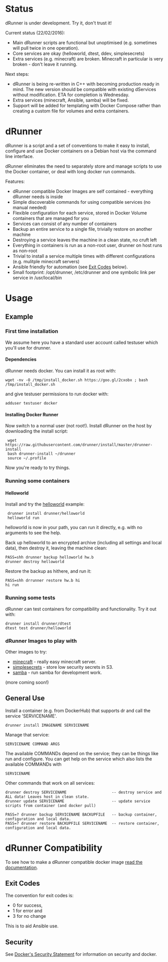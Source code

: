 # Status

dRunner is under development. Try it, don't trust it!

Current status (22/02/2016):
* Main dRunner scripts are functional but unoptimised (e.g. sometimes will pull twice in one operation).
* Core services are okay (helloworld, dtest, ddev, simplesecrets)
* Extra services (e.g. minecraft) are broken. Minecraft in particular is very broken - don't leave it running.

Next steps:
* dRunner is being re-written in C++ with becoming production ready in mind. The new version should be compatible with existing dServices without modification. ETA for completion is Wednesday.
* Extra services (minecraft, Ansible, samba) will be fixed.
* Support will be added for templating with Docker Compose rather than creating a custom file for volumes and extra containers.

# dRunner

dRunner is a script and a set of conventions to make it easy to install,
configure and use Docker containers on a Debian host via the command line interface.

dRunner eliminates the need to separately store and manage scripts to use the Docker container,
or deal with long docker run commands.

Features:
* dRunner compatible Docker Images are self contained - everything dRunner needs is inside
* Simple discoverable commands for using compatible services (no manual needed)
* Flexible configuration for each service, stored in Docker Volume containers that are managed for you
* Services can consist of any number of containers
* Backup an entire service to a single file, trivially restore on another machine
* Destroying a service leaves the machine in a clean state, no cruft left
* Everything in containers is run as a non-root user, drunner on host runs as non-root
* Trivial to install a service multiple times with different configurations (e.g. mulitple minecraft servers)
* Ansible friendly for automation (see [Exit Codes](https://github.com/j842/dr#exit-codes) below).
* Small footprint: /opt/drunner, /etc/drunner and one symbolic link per service in /usr/local/bin

# Usage

## Example

### First time installation

We assume here you have a standard user account called testuser which you'll use for drunner.

#### Dependencies

dRunner needs docker. You can install it as root with:
```
wget -nv -O /tmp/install_docker.sh https://goo.gl/2cxobx ; bash /tmp/install_docker.sh
```
and give testuser permissions to run docker with:
```
adduser testuser docker
```


#### Installing Docker Runner

Now switch to a normal user (not root!). Install dRunner on the host by downloading the install script:
```
 wget https://raw.githubusercontent.com/drunner/install/master/drunner-install
 bash drunner-install ~/drunner
 source ~/.profile
```
Now you're ready to try things.

### Running some containers

#### Helloworld

Install and try the [helloworld](https://github.com/j842/docker-dr-helloworld) example:
```
 drunner install drunner/helloworld
 helloworld run
```
helloworld is now in your path, you can run it directly, e.g. with no arguments
to see the help.

Back up helloworld to an encrypted archive (including all settings and local data),
then destroy it, leaving the machine clean:
```
PASS=shh drunner backup helloworld hw.b
drunner destroy helloworld
```
Restore the backup as hithere, and run it:
```   
PASS=shh drrunner restore hw.b hi
hi run
```

### Running some tests

dRunner can test containers for compatibility and functionality. Try it out with:
```
drunner install drunner/dtest
dtest test drunner/helloworld
```
### dRunner Images to play with

Other images to try:
* [minecraft](https://github.com/j842/drunner-minecraft) - really easy minecraft server.
* [simplesecrets](https://github.com/j842/drunner-simplesecrets) - store low security secrets in S3.
* [samba](https://github.com/drunner/samba) - run samba for development work.

(more coming soon!)

## General Use

Install a container (e.g. from DockerHub) that supports dr and call the service 'SERVICENAME'.
```
drunner install IMAGENAME SERVICENAME
```

Manage that service:
```
SERVICENAME COMMAND ARGS
```
The available COMMANDs depend on the service; they can be things like run and configure. You can get help on the service
which also lists the available COMMANDs with
```
SERVICENAME
```

Other commands that work on all services:
```
drunner destroy SERVICENAME                    -- destroy service and ALL data! Leaves host in clean state.
drunner update SERVICENAME                     -- update service scripts from container (and docker pull)

PASS=? drunner backup SERVICENAME BACKUPFILE   -- backup container, configuration and local data.
PASS=? drunner restore BACKUPFILE SERVICENAME  -- restore container, configuration and local data.
```


# dRunner Compatibility

To see how to make a dRunner compatible docker image [read the documentation](https://github.com/j842/dRunner/blob/master/MAKECOMPATIBLE.md).

## Exit Codes

The convention for exit codes is:
* 0 for success,
* 1 for error and
* 3 for no change

This is to aid Ansible use.

## Security
See [Docker's Security Statement](https://docs.docker.com/engine/security/security) for information on security and docker.
